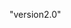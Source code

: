 <!--
 * @Author: beicunxun zhaosf@mail.ustc.edu.cn
 * @Date: 2022-07-02 16:18:21
 * @LastEditors: beicunxun 2929121301@qq.com
 * @LastEditTime: 2022-07-02 16:31:30
 * @FilePath: \try2\README.md
 * @Description: 这是默认设置,请设置`customMade`, 打开koroFileHeader查看配置 进行设置: https://github.com/OBKoro1/koro1FileHeader/wiki/%E9%85%8D%E7%BD%AE
-->
"version2.0"